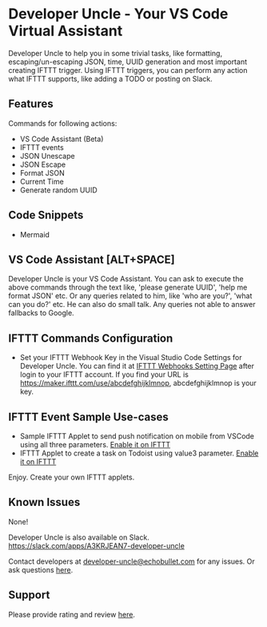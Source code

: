 # Developer Uncle - Your VS Code Virtual Assistant

Developer Uncle to help you in some trivial tasks, like formatting, escaping/un-escaping JSON, time, UUID generation and most important creating IFTTT trigger. Using IFTTT triggers, you can perform any action what IFTTT supports, like adding a TODO or posting on Slack. 

## Features
Commands for following actions:
 - VS Code Assistant (Beta)
 - IFTTT events
 - JSON Unescape    
 - JSON Escape
 - Format JSON  
 - Current Time     
 - Generate random UUID

## Code Snippets
 - Mermaid

## VS Code Assistant [ALT+SPACE]
Developer Uncle is your VS Code Assistant. You can ask to execute the above commands through the text like, 'please generate UUID', 'help me format JSON' etc. Or any queries related to him, like 'who are you?', 'what can you do?' etc. He can also do small talk. Any queries not able to answer fallbacks to Google.

## IFTTT Commands Configuration
- Set your IFTTT Webhook Key in the Visual Studio Code Settings for Developer Uncle. You can find it at [IFTTT Webhooks Setting Page](https://ifttt.com/maker_webhooks/settings) after login to your IFTTT account. If you find your URL is https://maker.ifttt.com/use/abcdefghijklmnop, abcdefghijklmnop is your key.

## IFTTT Event Sample Use-cases
- Sample IFTTT Applet to send push notification on mobile from VSCode using all three parameters. [Enable it on IFTTT](https://ifttt.com/applets/UbS7eUcZ-visual-studio-code-to-notification)
- IFTTT Applet to create a task on Todoist using value3 parameter. [Enable it on IFTTT](https://ifttt.com/applets/Bagt24Fx-visual-studio-code-to-task-creation-on-todoist)

Enjoy. Create your own IFTTT applets.


## Known Issues

None!

Developer Uncle is also available on Slack. https://slack.com/apps/A3KRJEAN7-developer-uncle

Contact developers at developer-uncle@echobullet.com for any issues. Or ask questions [here](https://marketplace.visualstudio.com/items?itemName=developeruncle.dev-uncle&ssr=false#qna).

## Support

Please provide rating and review [here](https://marketplace.visualstudio.com/items?itemName=developeruncle.dev-uncle&ssr=false#review-details).
